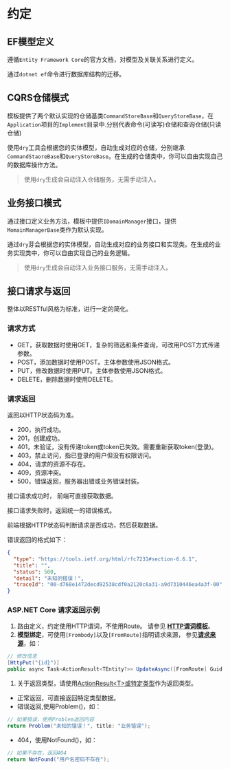 # 约定

## EF模型定义

遵循`Entity Framework Core`的官方文档，对模型及关联关系进行定义。

通过`dotnet ef`命令进行数据库结构的迁移。

## CQRS仓储模式

模板提供了两个默认实现的仓储基类`CommandStoreBase`和`QueryStoreBase`，在`Application`项目的`Implement`目录中.分别代表命令(可读写)仓储和查询仓储(只读仓储)

使用`dry`工具会根据您的实体模型，自动生成对应的仓储，分别继承`CommandStaoreBase`和`QueryStoreBase`。在生成的仓储类中，你可以自由实现自己的数据库操作方法。

>使用`dry`生成会自动注入仓储服务，无需手动注入。
>
## 业务接口模式

通过接口定义业务方法，模板中提供`IDomainManager`接口，提供`MomainManagerBase`类作为默认实现。

通过`dry`芽会根据您的实体模型，自动生成对应的业务接口和实现类。在生成的业务实现类中，你可以自由实现自己的业务逻辑。

>使用`dry`生成会自动注入业务接口服务，无需手动注入。

## 接口请求与返回

整体以RESTful风格为标准，进行一定的简化。

### 请求方式

- GET，获取数据时使用GET，复杂的筛选和条件查询，可改用POST方式传递参数。
- POST，添加数据时使用POST。主体参数使用JSON格式。
- PUT，修改数据时使用PUT。主体参数使用JSON格式。
- DELETE，删除数据时使用DELETE。

### 请求返回

返回以HTTP状态码为准。

- 200，执行成功。
- 201，创建成功。
- 401，未验证，没有传递token或token已失效。需要重新获取token(登录)。
- 403，禁止访问，指已登录的用户但没有权限访问。
- 404，请求的资源不存在。
- 409，资源冲突。
- 500，错误返回，服务器出错或业务错误封装。

接口请求成功时， 前端可直接获取数据。

接口请求失败时，返回统一的错误格式。

前端根据HTTP状态码判断请求是否成功，然后获取数据。

错误返回的格式如下：

```json
{
  "type": "https://tools.ietf.org/html/rfc7231#section-6.6.1",
  "title": "",
  "status": 500,
  "detail": "未知的错误！",
  "traceId": "00-d768e1472decd92538cdf0a2120c6a31-a9d7310446ea4a3f-00"
}
```

### ASP.NET Core 请求返回示例

1. 路由定义，约定使用HTTP谓词，不使用Route。
请参见 [**HTTP谓词模板**](https://docs.microsoft.com/aspnet/core/mvc/controllers/routing?view=aspnetcore-6.0#http-verb-templates)。
2. **模型绑定**，可使用`[Frombody]`以及`[FromRoute]`指明请求来源，
参见[**请求来源**](https://docs.microsoft.com/aspnet/core/mvc/models/model-binding?view=aspnetcore-6.0#sources)，如：

```csharp
// 修改信息
[HttpPut("{id}")]
public async Task<ActionResult<TEntity?>> UpdateAsync([FromRoute] Guid id, TUpdate form)
```

1. 关于返回类型，请使用[ActionResult&#60;T&#62;或特定类型](https://docs.microsoft.com/aspnet/core/web-api/action-return-types?view=aspnetcore-6.0#actionresult-vs-iactionresult)作为返回类型。

- 正常返回，可直接返回特定类型数据。
- 错误返回,使用Problem()，如：

```csharp
// 如果错误，使用Problem返回内容
return Problem("未知的错误！", title: "业务错误");
```

- 404，使用NotFound()，如：

```csharp
// 如果不存在，返回404
return NotFound("用户名密码不存在");
```
